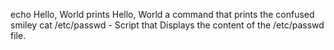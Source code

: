  echo Hello, World prints Hello, World
a command that prints the confused smiley
cat /etc/passwd - Script that Displays the content of the /etc/passwd file.
